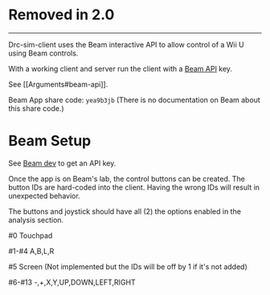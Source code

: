 # Removed in 2.0
---

Drc-sim-client uses the Beam interactive API to allow control of a Wii U using Beam controls.

With a working client and server run the client with a [Beam API](https://dev.beam.pro/tutorials/interactive.html) key.

See [[Arguments#beam-api]].

Beam App share code: `yea9b3jb` \(There is no documentation on Beam about this share code.\)

# Beam Setup

See [Beam dev](https://dev.beam.pro/tutorials/interactive.html) to get an API key.

Once the app is on Beam's lab, the control buttons can be created. The button IDs are hard-coded into the client. Having the wrong IDs will result in unexpected behavior.

The buttons and joystick should have all (2) the options enabled in the analysis section.

\#0 Touchpad

\#1-\#4 A,B,L,R

\#5 Screen (Not implemented but the IDs will be off by 1 if it's not added)

\#6-\#13 -,+,X,Y,UP,DOWN,LEFT,RIGHT

